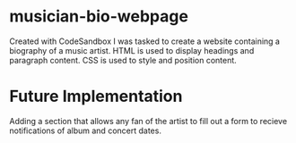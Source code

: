 # musician-bio-webpage
Created with CodeSandbox
I was tasked to create a website containing a biography of a music artist. HTML is used to display headings and paragraph content. CSS is used to style and position content. 
# Future Implementation 
Adding a section that allows any fan of the artist to fill out a form to recieve notifications of album and concert dates.
